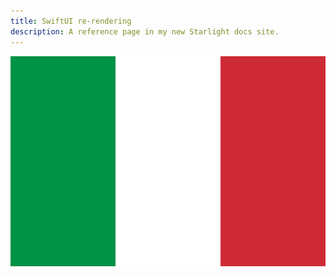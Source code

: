 ```yaml
---
title: SwiftUI re-rendering
description: A reference page in my new Starlight docs site.
---
```


![alt text](./images/Flag_of_Italy.svg.png)